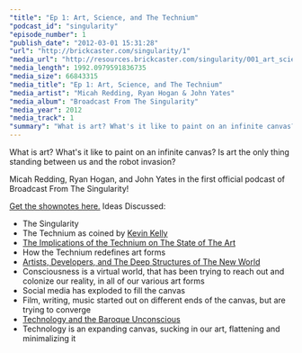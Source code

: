 ```yaml
---
"title": "Ep 1: Art, Science, and The Technium"
"podcast_id": "singularity"
"episode_number": 1
"publish_date": "2012-03-01 15:31:28"
"url": "http://brickcaster.com/singularity/1"
"media_url": "http://resources.brickcaster.com/singularity/001_art_science_technium.mp3"
"media_length": 1992.0979591836735
"media_size": 66843315
"media_title": "Ep 1: Art, Science, and The Technium"
"media_artist": "Micah Redding, Ryan Hogan & John Yates"
"media_album": "Broadcast From The Singularity"
"media_year": 2012
"media_track": 1
"summary": "What is art? What's it like to paint on an infinite canvas? Is art the only thing standing between us and the robot invasion? Micah Redding, Ryan Hogan, and John Yates in the first official podcast of Broadcast From The Singularity!"
---
```

What is art? What's it like to paint on an infinite canvas? Is art the only thing standing between us and the robot invasion?

Micah Redding, Ryan Hogan, and John Yates in the first official podcast of Broadcast From The Singularity!

[Get the shownotes here.](http://brickcaster.com/singularity/1) Ideas Discussed:

- The Singularity
- The Technium as coined by [Kevin Kelly](http//kk.org)
- [The Implications of the Technium on The State of The Art](http://eminenthuman.com/2012/02/22/the-implications-of-the-technium-on-the-state-of-art)
- How the Technium redefines art forms
- [Artists, Developers, and The Deep Structures of The New World](http://micahredding.com/blog/2011/12/28/artists-developers-deep-structures-new-world)
- Consciousness is a virtual world, that has been trying to reach out and colonize our reality, in all of our various art forms
- Social media has exploded to fill the canvas
- Film, writing, music started out on different ends of the canvas, but are trying to converge
- [Technology and the Baroque Unconscious](http://www.ribbonfarm.com/2011/11/11/technology-and-the-baroque-unconscious/)
- Technology is an expanding canvas, sucking in our art, flattening and minimalizing it
